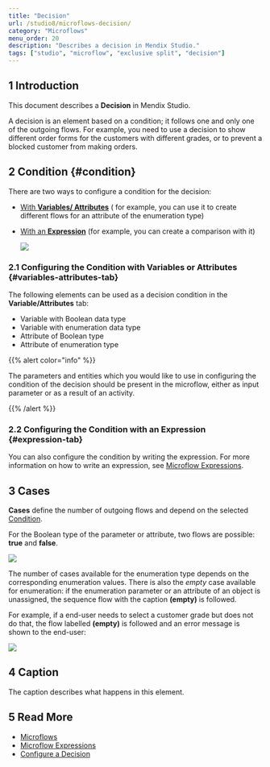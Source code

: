 ```yaml
---
title: "Decision"
url: /studio8/microflows-decision/
category: "Microflows"
menu_order: 20
description: "Describes a decision in Mendix Studio."
tags: ["studio", "microflow", "exclusive split", "decision"]
---
```


## 1 Introduction 

This document describes a **Decision** in Mendix Studio. 

A decision is an element based on a condition; it follows one and only one of the outgoing flows. For example, you need to use a decision to show different order forms for the customers with different grades, or to prevent a blocked customer from making orders.

## 2 Condition {#condition}

There are two ways to configure a condition for the decision:

* [With **Variables/ Attributes**](#variables-attributes-tab) ( for example, you can use it to create different flows for an attribute of the enumeration type)
*  [With an **Expression**](#expression-tab) (for example, you can create a comparison with it)

   ![](/attachments/studio8/microflows/microflows-decision/configure-condition-dialog.png)

### 2.1 Configuring the Condition with Variables or Attributes {#variables-attributes-tab}

The following elements can be used as a decision condition in the **Variable/Attributes** tab:

* Variable with Boolean data type
* Variable with enumeration data type
* Attribute  of Boolean type
* Attribute of enumeration type

{{% alert color="info" %}}

The parameters and entities which you would like to use in configuring the condition of the decision should be present in the microflow, either as input parameter or as a result of an activity. 

{{% /alert %}}

### 2.2 Configuring the Condition with an Expression {#expression-tab}

You can also configure the condition by writing the expression. For more information on how to write an expression, see [Microflow Expressions](/studio8/microflows-expressions/).

## 3 Cases

**Cases** define the number of outgoing flows and depend on the selected [Condition](#condition). 

For the Boolean type of the parameter or attribute, two flows are possible: **true** and **false**.  

![](/attachments/studio8/microflows/microflows-decision/decision-boolean.png)

The number of cases available for the enumeration type depends on the corresponding enumeration values. There is also the *empty* case available for enumeration: if the enumeration parameter or an attribute of an object is unassigned, the sequence flow with the caption **(empty)** is followed.

For example, if a end-user needs to select a customer grade but does not do that, the flow labelled **(empty)** is followed and an error message is shown to the end-user:

![](/attachments/studio8/microflows/microflows-decision/decision-enumeration.png)

## 4 Caption

The caption describes what happens in this element.

## 5 Read More

* [Microflows](/studio8/microflows/)
* [Microflow Expressions](/studio8/microflows-expressions/)
* [Configure a  Decision](/studio-how-to8/microflows-how-to-configure-decision/) 

